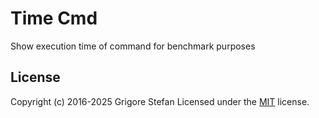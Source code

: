 # Time Cmd

Show execution time of command for benchmark purposes

## License

Copyright (c) 2016-2025 Grigore Stefan
Licensed under the [MIT](LICENSE) license.
